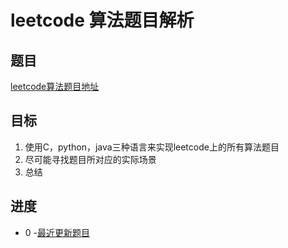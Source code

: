 # leetcode 算法题目解析

## 题目
 [leetcode算法题目地址](https://leetcode-cn.com/problemset/algorithms/ "点击进入")
## 目标
 1. 使用C，python，java三种语言来实现leetcode上的所有算法题目
 2. 尽可能寻找题目所对应的实际场景
 3. 总结
## 进度
- 0
-[最近更新题目](https://www.baidu.com "点击进入")
